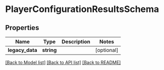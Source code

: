 # PlayerConfigurationResultsSchema

## Properties
Name | Type | Description | Notes
------------ | ------------- | ------------- | -------------
**legacy_data** | **string** |  | [optional] 

[[Back to Model list]](../README.md#documentation-for-models) [[Back to API list]](../README.md#documentation-for-api-endpoints) [[Back to README]](../README.md)


